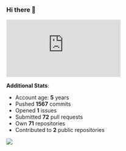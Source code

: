 ### Hi there 👋

![Bob's github activity graph](https://d3eqgu1c877dat.cloudfront.net/graph-stats.xml)

**Additional Stats**:
- Account age: **5** years
- Pushed **1567** commits
- Opened **1** issues
- Submitted **72** pull requests
- Own **71** repositories
- Contributed to **2** public repositories

![](https://komarev.com/ghpvc/?username=BobTheSoftwareDeveloper)
